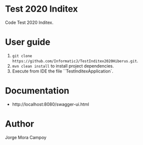 # Test 2020 Inditex
Code Test 2020 Inditex.

# User guide
1. ```git clone https://github.com/InformaticJ/TestInditex2020Hiberus.git```.
2. ``mvn clean install`` to install project dependencies.
3. Execute from IDE the file ``TestInditexApplication`.

# Documentation
- http://localhost:8080/swagger-ui.html

# Author
Jorge Mora Campoy